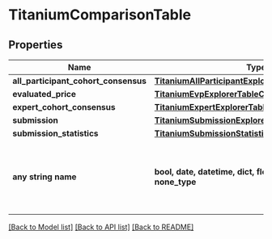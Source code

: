 # TitaniumComparisonTable


## Properties
Name | Type | Description | Notes
------------ | ------------- | ------------- | -------------
**all_participant_cohort_consensus** | [**TitaniumAllParticipantExplorerTableColumn**](TitaniumAllParticipantExplorerTableColumn.md) |  | [optional] 
**evaluated_price** | [**TitaniumEvpExplorerTableColumn**](TitaniumEvpExplorerTableColumn.md) |  | [optional] 
**expert_cohort_consensus** | [**TitaniumExpertExplorerTableColumn**](TitaniumExpertExplorerTableColumn.md) |  | [optional] 
**submission** | [**TitaniumSubmissionExplorerTableColumn**](TitaniumSubmissionExplorerTableColumn.md) |  | [optional] 
**submission_statistics** | [**TitaniumSubmissionStatisticsExplorerTableColumn**](TitaniumSubmissionStatisticsExplorerTableColumn.md) |  | [optional] 
**any string name** | **bool, date, datetime, dict, float, int, list, str, none_type** | any string name can be used but the value must be the correct type | [optional]

[[Back to Model list]](../README.md#documentation-for-models) [[Back to API list]](../README.md#documentation-for-api-endpoints) [[Back to README]](../README.md)



